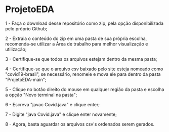 # ProjetoEDA

1 - Faça o download desse repositório como zip, pela opção disponibilizada pelo próprio Github;

2 - Extraia o conteúdo do zip em uma pasta de sua própria escolha, recomenda-se utilizar a Área de trabalho para melhor visualização e utilização;

3 - Certifique-se que todos os arquivos estejam dentro da mesma pasta;

4 - Certifique-se que o arquivo csv baixado pelo site esteja nomeado como "covid19-brasil", se necessário, renomeie e mova ele para dentro da pasta "ProjetoEDA-main";

5 - Clique no botão direito do mouse em qualquer região da pasta e escolha a opção "Novo terminal na pasta";

6 - Escreva "javac Covid.java" e clique enter;

7 - Digite "java Covid.java" e clique enter novamente;

8 - Agora, basta aguardar os arquivos csv's ordenados serem gerados.
